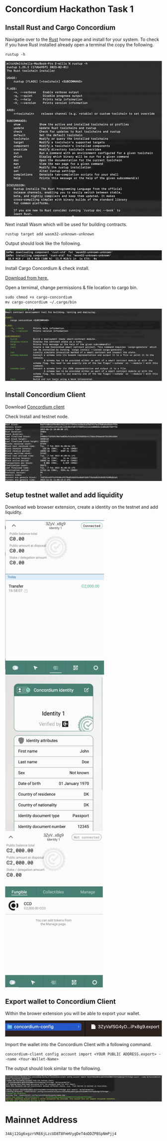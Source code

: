 # Concordium Hackathon Task 1

## Install Rust and Cargo Concordium

Navigatie over to the [Rust]("https://rustup.rs/") home page and install for your system. To check if you have Rust installed already open a terminal the copy the following.

    rustup -h

<img height="500" src="./assets/rustHelp.png">


Next install Wasm which will be used for building contracts.

    rustup target add wasm32-unknown-unknown

Output should look like the following.

![](./assets/unknown.png)

Install Cargo Concordium & check install.

[Download from here.](https://developer.concordium.software/en/mainnet/net/installation/downloads-testnet.html#cargo-concordium-testnet)

Open a ternimal, change permissions & file location to cargo bin.

    sudo chmod +x cargo-concordium
    mv cargo-concordium ~/.cargo/bin

![](./assets/congo-con.png)

## Install Concordium Client 

Download [ Concordium client]("https://developer.concordium.software/en/mainnet/net/installation/downloads-testnet.html#concordium-node-and-client-download-testnet")

Check Install and testnet node.

![](./assets/client.png)

## Setup testnet wallet and add liquidity

Download web browser extension, create a identity on the testnet and add liquidity.

<div >
<img height="500" src="./assets/web1.png">
<img height="500" src="./assets/web2.png">
<img height="500" src="./assets/web3.png">
</div>

## Export wallet to Concordium Client

Within the brower extension you will be able to export your wallet.

<img src="./assets/walletexport.png">

Import the wallet into the Concordium Client with a following command. 

    concordium-client config account import <YOUR PUBLIC ADDRESS.export> --name <Your-Wallet-Name>

The output should look similar to the following.

<img src="./assets/exportWallet.png">

# Mainnet Address

    34Aj12Gg6xgzrVRE6jLzcUD8T8FmHVygDeT4oDDZPBSpNmPjj4




